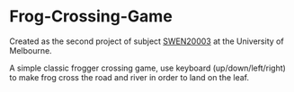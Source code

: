 # Frog-Crossing-Game

Created as the second project of subject [SWEN20003](https://handbook.unimelb.edu.au/2020/subjects/swen20003) at the University of Melbourne.

A simple classic frogger crossing game, use keyboard (up/down/left/right) to make frog cross the road and river in order to land on the leaf.
